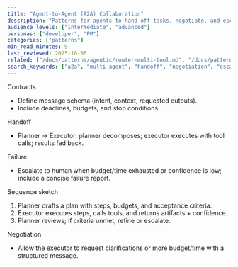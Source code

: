 ```yaml
---
title: "Agent‑to‑Agent (A2A) Collaboration"
description: "Patterns for agents to hand off tasks, negotiate, and escalate to humans."
audience_levels: ["intermediate", "advanced"]
personas: ["developer", "PM"]
categories: ["patterns"]
min_read_minutes: 9
last_reviewed: 2025-10-06
related: ["/docs/patterns/agentic/router-multi-tool.md", "/docs/patterns/agentic/reflection-self-heal.md"]
search_keywords: ["a2a", "multi agent", "handoff", "negotiation", "escalation"]
---
```


Contracts

- Define message schema (intent, context, requested outputs).
- Include deadlines, budgets, and stop conditions.

Handoff

- Planner → Executor: planner decomposes; executor executes with tool calls; results fed back.

Failure

- Escalate to human when budget/time exhausted or confidence is low; include a concise failure report.

Sequence sketch

1) Planner drafts a plan with steps, budgets, and acceptance criteria.
2) Executor executes steps, calls tools, and returns artifacts + confidence.
3) Planner reviews; if criteria unmet, refine or escalate.

Negotiation

- Allow the executor to request clarifications or more budget/time with a structured message.
